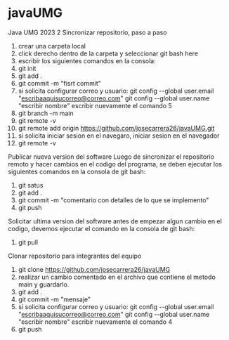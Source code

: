 # javaUMG
Java UMG 2023 2
Sincronizar repositorio, paso a paso
  1. crear una carpeta local
  2. click derecho dentro de la carpeta y seleccionar git bash here
  3. escribir los siguientes comandos en la consola:
  4. git init
  4. git add .
  5. git commit -m "fisrt commit"
  6. si solicita configurar correo y usuario:
     git config --global user.email "escribaaquisucorreo@correo.com"
     git config --global user.name "escribir nombre"
     escribir nuevamente el comando 5  
  8. git branch -m main
  9. git remote -v
  10. git remote add origin https://github.com/josecarrera26/javaUMG.git
  11. si solicita iniciar sesion en el navegaro, iniciar sesion en el navegador
  13. git remote -v

Publicar nueva version del software
Luego de sincronizar el repositorio remoto y hacer cambios en el codigo del programa, se deben ejecutar los siguientes comandos en la consola de git bash:
  1. git satus
  2. git add .
  3. git commit -m "comentario con detalles de lo que se implemento"
  4. git push 

Solicitar ultima version del software
antes de empezar algun cambio en el codigo, devemos ejecutar el comando en la consola de git bash:
  1. git pull

Clonar repositorio para integrantes del equipo
  1. git clone https://github.com/josecarrera26/javaUMG
  2. realizar un cambio comentado en el archivo que contiene el metodo main y guardarlo.
  3. git add .
  4. git commit -m "mensaje"
  5. si solicita configurar correo y usuario: git config --global user.email "escribaaquisucorreo@correo.com" git config --global user.name "escribir nombre" escribir nuevamente el comando 4
  6. git push
